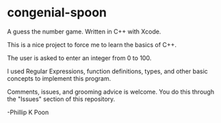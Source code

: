 # congenial-spoon
A guess the number game. Written in C++ with Xcode. 

This is a nice project to force me to learn the basics of C++. 

The user is asked to enter an integer from 0 to 100. 

I used Regular Expressions, function definitions, types, and other basic concepts to implement this program. 

Comments, issues, and grooming advice is welcome. You do this through the "Issues" section of this repository. 

-Phillip K Poon


